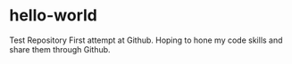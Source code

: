 # hello-world
Test Repository
First attempt at Github. Hoping to hone my code skills and share them through Github.
